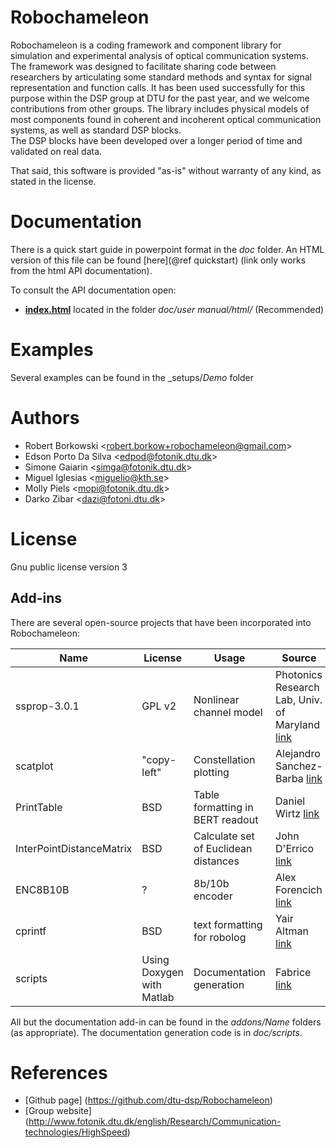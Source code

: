 Robochameleon
=============
Robochameleon is a coding framework and component library for simulation and experimental analysis of optical communication systems.  
The framework was designed to facilitate sharing code between researchers by articulating some standard methods and syntax for signal representation and function calls.
It has been used successfully for this purpose within the DSP group at DTU for the past year, and we welcome contributions from other groups.
The library includes physical models of most components found in coherent and incoherent optical communication systems, as well as standard DSP blocks.  
The DSP blocks have been developed over a longer period of time and validated on real data.  

That said, this software is provided "as-is" without warranty of any kind, as stated in the license.

Documentation
=============

There is a quick start guide in powerpoint format in the _doc_ folder.  An HTML version of this file can be found [here](@ref quickstart) 
(link only works from the html API documentation).

To consult the API documentation open:

* **<a href="index.html">index.html</a>** located in the folder _doc/user manual/html/_ (Recommended)


Examples
=============
Several examples can be found in the _setups/_Demo_ folder

Authors
=======

- Robert Borkowski \<robert.borkow+robochameleon@gmail.com\>
- Edson Porto Da Silva \<edpod@fotonik.dtu.dk\>
- Simone Gaiarin \<simga@fotonik.dtu.dk\>
- Miguel Iglesias \<miguelio@kth.se\>
- Molly Piels \<mopi@fotonik.dtu.dk\>
- Darko Zibar \<dazi@fotoni.dtu.dk\>


License
=======
Gnu public license version 3

Add-ins
------------
There are several open-source projects that have been incorporated into Robochameleon:

| Name | License | Usage | Source |
|--------|----------|--------|--------|
| ssprop-3.0.1 | GPL v2 | Nonlinear channel model | Photonics Research Lab, Univ. of Maryland <a href="http://www.photonics.umd.edu/software/ssprop/">link</a>|
| scatplot | "copy-left" | Constellation plotting | Alejandro Sanchez-Barba <a href="http://www.mathworks.com/matlabcentral/fileexchange/8577-scatplot">link</a>|
| PrintTable | BSD | Table formatting in BERT readout | Daniel Wirtz <a href="http://www.mathworks.com/matlabcentral/fileexchange/33815-printing-a-formatted-table">link</a>|
| InterPointDistanceMatrix | BSD | Calculate set of Euclidean distances | John D'Errico <a href="http://www.mathworks.com/matlabcentral/fileexchange/18937-ipdm--inter-point-distance-matrix">link</a>|
| ENC8B10B | ? | 8b/10b encoder | Alex Forencich <a href="http://www.alexforencich.com/wiki/en/scripts/matlab/enc8b10b">link</a>|
| cprintf | BSD | text formatting for robolog | Yair Altman <a href="http://www.mathworks.com/matlabcentral/fileexchange/24093-cprintf-display-formatted-colored-text-in-the-command-window">link</a>|
| scripts | Using Doxygen with Matlab| Documentation generation | Fabrice <a href="http://www.mathworks.com/matlabcentral/fileexchange/25925-using-doxygen-with-matlab">link</a>|

All but the documentation add-in can be found in the _addons/Name_ folders (as appropriate).  The documentation generation code is in _doc/scripts_.

References
=============

- [Github page] (https://github.com/dtu-dsp/Robochameleon)
- [Group website] (http://www.fotonik.dtu.dk/english/Research/Communication-technologies/HighSpeed)

